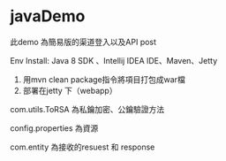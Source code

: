 # javaDemo

此demo 為簡易版的渠道登入以及API post

Env Install:  Java 8 SDK 、Intellij IDEA IDE、Maven、Jetty

1.	用mvn clean package指令將項目打包成war檔
2.	部署在jetty 下（webapp）


com.utils.ToRSA 為私鑰加密、公鑰驗證方法

config.properties 為資源

com.entity 為接收的resuest 和 response
